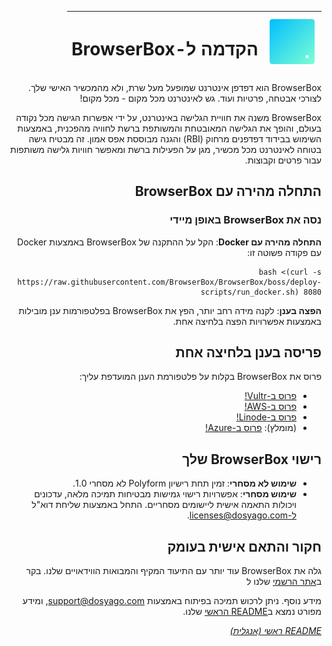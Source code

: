 <div dir="rtl">

| <img style="width:80px; height:80px;" src="https://raw.githubusercontent.com/BrowserBox/BrowserBox/boss/docs/icon.svg" alt="BrowserBox Logo 2023"> | <h1>הקדמה ל-BrowserBox</h1> |
|------|------|

BrowserBox הוא דפדפן אינטרנט שמופעל מעל שרת, ולא מהמכשיר האישי שלך. לצורכי אבטחה, פרטיות ועוד. גש לאינטרנט מכל מקום - מכל מקום!

BrowserBox משנה את חוויית הגלישה באינטרנט, על ידי אפשרות הגישה מכל נקודה בעולם, והופך את הגלישה המאובטחת והמשותפת ברשת לחוויה מהפכנית, באמצעות השימוש בבידוד דפדפנים מרחוק (RBI) והגנה מבוססת אפס אמון. זה מבטיח גישה בטוחה לאינטרנט מכל מכשיר, מגן על הפעילות ברשת ומאפשר חוויות גלישה משותפות עבור פרטים וקבוצות.

## התחלה מהירה עם BrowserBox

### נסה את BrowserBox באופן מיידי

**התחלה מהירה עם Docker**: הקל על ההתקנה של BrowserBox באמצעות Docker עם פקודה פשוטה זו:

```console
bash <(curl -s https://raw.githubusercontent.com/BrowserBox/BrowserBox/boss/deploy-scripts/run_docker.sh) 8080
```

**הפצה בענן**: לקנה מידה רחב יותר, הפץ את BrowserBox בפלטפורמות ענן מובילות באמצעות אפשרויות הפצה בלחיצה אחת.

## פריסה בענן בלחיצה אחת
פרוס את BrowserBox בקלות על פלטפורמת הענן המועדפת עליך:

- [פרוס ב-Vultr!](https://my.vultr.com/deploy?marketplace_app=browserbox&marketplace_vendor_username=DOSYAGO&_gl=1*66yk24*_ga*NDY0MTUzODIzLjE2OTM0Nzg4MDA.*_ga_K6536FHN4D*MTcwNTM3NzY0NS40NC4xLjE3MDUzNzgyMzMuMjguMC4w)
- [פרוס ב-AWS!](https://us-east-1.console.aws.amazon.com/cloudformation/home#/stacks/quickcreate?stackName=My-BrowserBox&templateURL=https://dosyago-external.s3.us-west-1.amazonaws.com/cloud-formation-template.yaml)
- [פרוס ב-Linode!](https://cloud.linode.com/linodes/create?type=StackScripts&subtype=Community&stackScriptID=1279678)
- (מומלץ): [פרוס ב-Azure!](https://portal.azure.com/#create/Microsoft.Template/uri/https%3A%2F%2Fraw.githubusercontent.com%2FAzure%2Fazure-quickstart-templates%2Fmaster%2Fapplication-workloads%2Fdosyago%2Fbrowserbox%2Fazuredeploy.json/createUIDefinitionUri/https%3A%2F%2Fraw.githubusercontent.com%2FAzure%2Fazure-quickstart-templates%2Fmaster%2Fapplication-workloads%2Fdosyago%2Fbrowserbox%2FcreateUiDefinition.json)

## רישוי BrowserBox שלך

- **שימוש לא מסחרי**: זמין תחת רישיון Polyform לא מסחרי 1.0.
- **שימוש מסחרי**: אפשרויות רישוי גמישות מבטיחות תמיכה מלאה, עדכונים ויכולות התאמה אישית ליישומים מסחריים. התחל באמצעות שליחת דוא"ל ל-licenses@dosyago.com.

## חקור והתאם אישית בעומק

גלה את BrowserBox עוד יותר עם התיעוד המקיף והמבואות הווידאויים שלנו. בקר ב[אתר הרשמי](https://dosyago.com) שלנו ל

מידע נוסף. ניתן לרכוש תמיכה בפיתוח באמצעות support@dosyago.com, ומידע מפורט נמצא ב[README הראשי](https://github.com/BrowserBox/BrowserBox) שלנו.

*[README ראשי (אנגלית)](https://github.com/BrowserBox/BrowserBox?tab=readme-ov-file#browserbox)*

</div>
